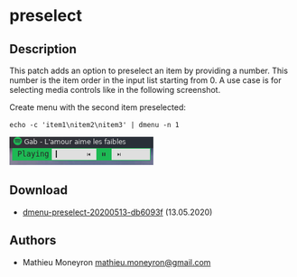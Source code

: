 preselect
=========

Description
-----------
This patch adds an option to preselect an item by providing a number. This number
is the item order in the input list starting from 0. A use case is for selecting
media controls like in the following screenshot.

Create menu with the second item preselected:

	echo -c 'item1\nitem2\nitem3' | dmenu -n 1

![dmenu preselect screenshot](dmenu-preselect.png)

Download
--------
* [dmenu-preselect-20200513-db6093f](dmenu-preselect-20200513-db6093f.diff) (13.05.2020)

Authors
-------
* Mathieu Moneyron <mathieu.moneyron@gmail.com>
